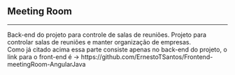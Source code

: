 ## Meeting Room
<hr>
Back-end do projeto para controle de salas de reuniões.
Projeto para controlar salas de reuniões e manter organização de empresas.<br>
Como já citado acima essa parte consiste apenas no back-end do projeto, o link para o front-end é -> https://github.com/ErnestoTSantos/Frontend-meetingRoom-AngularJava
